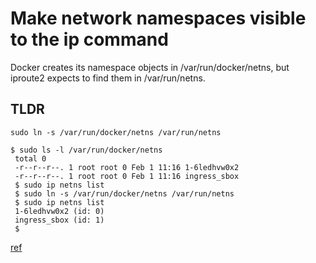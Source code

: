 Make network namespaces visible to the ip command
=================================================

 Docker creates its namespace objects in /var/run/docker/netns, but iproute2 expects to find them in /var/run/netns.


## TLDR
```sudo ln -s /var/run/docker/netns /var/run/netns```


```
$ sudo ls -l /var/run/docker/netns  
 total 0  
 -r--r--r--. 1 root root 0 Feb 1 11:16 1-6ledhvw0x2  
 -r--r--r--. 1 root root 0 Feb 1 11:16 ingress_sbox  
 $ sudo ip netns list  
 $ sudo ln -s /var/run/docker/netns /var/run/netns  
 $ sudo ip netns list  
 1-6ledhvw0x2 (id: 0)  
 ingress_sbox (id: 1)  
 $  
 ```
 
 [ref](https://www.fragmentationneeded.net/2017/02/)
